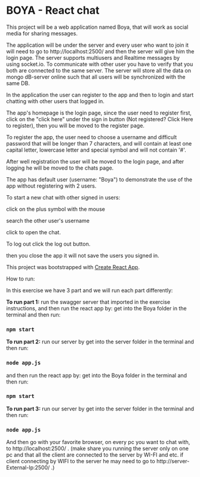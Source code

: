 # BOYA - React chat 

This project will be a web application named Boya, that will work as social media for sharing messages.

The application will be under the server and every user who want to join it will need to go to http://localhost:2500/
and then the server will give him the login page. The server supports multiusers and Realtime messages by using socket.io.
To communicate with other user you have to verify that you both are connected to the same server. The server will store all
the data on mongo dB-server online such that all users will be synchronized with the same DB.

In the application the user can register to the app and then to login and start chatting with other users that logged in.

The app's homepage is the login page, since the user need to register first, click on the "click here" under the sign in button
(Not registered? Click Here to register), then you will be moved to the register page.

To register the app, the user need to choose a username and difficult password that will be longer than 7 characters, and will
contain at least one capital letter, lowercase letter and special symbol and will not contain '#'.

After well registration the user will be moved to the login page, and after logging he will be moved to the chats page.

The app has default user (username: "Boya") to demonstrate the use of the app without registering with 2 users.

To start a new chat with other signed in users:

click on the plus symbol with the mouse

search the other user's username

click to open the chat.

To log out click the log out button.

then you close the app it will not save the users you signed in.

This project was bootstrapped with [Create React App](https://github.com/facebook/create-react-app).

How to run:

In this exercise we have 3 part and we will run each part differently:

**To run part 1:** run the swagger server that imported in the exercise instructions, and then run the react app by:
get into the Boya folder in the terminal and then run:

### `npm start`

**To run part 2:** run our server by get into the server folder in the terminal and then run:

### `node app.js`

and then run the react app by: get into the Boya folder in the terminal and then run:

### `npm start`

**To run part 3:** run our server by get into the server folder in the terminal and then run:

### `node app.js`

And then go with your favorite browser, on every pc you want to chat with, to http://localhost:2500/ .
(make share you running the server only on one pc and that all the client are connected to the server by WI-FI and etc.
if client connecting by WIFI to the server he may need to go to http://server-External-Ip:2500/ .)
